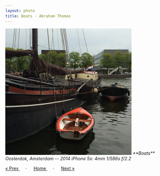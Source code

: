 ```yaml
---
layout: photo
title: Boats · Abraham Thomas
---
```


<img src="/assets/photos/Boats.jpg" width="400px" class="photo">

<i>
**Boats**  
Oosterdok, Amsterdam -- 2014  
iPhone 5s: 4mm 1/586s f/2.2
</i>

<a href="/gallery/scooter"> &laquo; Prev </a> &emsp; · &emsp; 
<a href="/gallery"> Home </a> &emsp; · &emsp; 
<a href="/gallery/louvre"> Next &raquo; </a>
